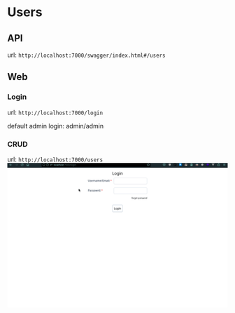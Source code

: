 # Users

## API
url: `http://localhost:7000/swagger/index.html#/users`

## Web
### Login

url: `http://localhost:7000/login`

default admin login: admin/admin

### CRUD

url: `http://localhost:7000/users`
![](../../../assets/screenshots/user_web.gif)
